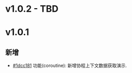 # v1.0.2 - TBD

# v1.0.1

## 新增

- [#1dcc181](https://github.com/hunzhiwange/queryphp/commit/1dcc1814955bf42f3bb2d0906bd02fbef496d34b) 功能(coroutine): 新增协程上下文数据获取演示.

